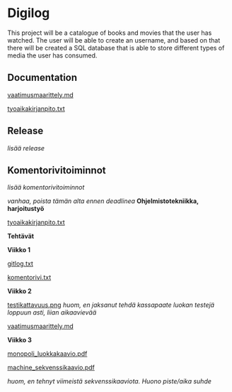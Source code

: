 # Digilog

This project will be a catalogue of books and movies that the user has watched. The user will be able to create an username, and based on that there will be created a SQL database that is able to store different types of media the user has consumed.

## Documentation

[vaatimusmaarittely.md](https://github.com/kalmikko/ot-harjoitustyo/blob/master/Digilog/vaatimusmaarittely.md)

[tyoaikakirjanpito.txt](https://github.com/kalmikko/ot-harjoitustyo/blob/master/tyoaikakirjanpito.txt)

## Release

*lisää release*

## Komentorivitoiminnot

*lisää komentorivitoiminnot*


*vanhaa, poista tämän alta ennen deadlinea*
**Ohjelmistotekniikka, harjoitustyö**

[tyoaikakirjanpito.txt](https://github.com/kalmikko/ot-harjoitustyo/blob/master/tyoaikakirjanpito.txt)


**Tehtävät**


**Viikko 1**

[gitlog.txt](https://github.com/kalmikko/ot-harjoitustyo/blob/master/laskarit/viikko1/gitlog.txt)

[komentorivi.txt](https://github.com/kalmikko/ot-harjoitustyo/blob/master/laskarit/viikko1/komentorivi.txt)

**Viikko 2**

[testikattavuus.png](https://github.com/kalmikko/ot-harjoitustyo/blob/master/laskarit/viikko2/testikattavuus.png) *huom, en jaksanut tehdä kassapaate luokan testejä loppuun asti, liian aikaavievää*

[vaatimusmaarittely.md](https://github.com/kalmikko/ot-harjoitustyo/blob/master/Digilog/vaatimusmaarittely.md)

**Viikko 3**

[monopoli_luokkakaavio.pdf](https://github.com/kalmikko/ot-harjoitustyo/blob/master/laskarit/viikko3/monopoli_luokkakaavio2.pdf)

[machine_sekvenssikaavio.pdf](https://github.com/kalmikko/ot-harjoitustyo/blob/master/laskarit/viikko3/machine_sekvenssikaavio.pdf)

*huom, en tehnyt viimeistä sekvenssikaaviota. Huono piste/aika suhde*
